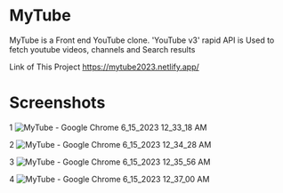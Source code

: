 # MyTube
MyTube is a Front end YouTube clone.
'YouTube v3' rapid API is Used to fetch youtube videos, channels and Search results

Link of This Project
https://mytube2023.netlify.app/

# Screenshots

1
![MyTube - Google Chrome 6_15_2023 12_33_18 AM](https://github.com/Mayukhy/YoutubeClone-MyTube-/assets/107027766/1e5e4083-fea5-425f-a953-191f719fd6bf)

2
![MyTube - Google Chrome 6_15_2023 12_34_28 AM](https://github.com/Mayukhy/YoutubeClone-MyTube-/assets/107027766/a82b4550-242a-4152-992d-c63f519bfb32)


3
![MyTube - Google Chrome 6_15_2023 12_35_56 AM](https://github.com/Mayukhy/YoutubeClone-MyTube-/assets/107027766/d1794da8-b3fc-4dd2-ac21-4dee2428d9b5)



4
![MyTube - Google Chrome 6_15_2023 12_37_00 AM](https://github.com/Mayukhy/YoutubeClone-MyTube-/assets/107027766/4a11535c-598a-4faf-9291-bd58eb69e86e)




